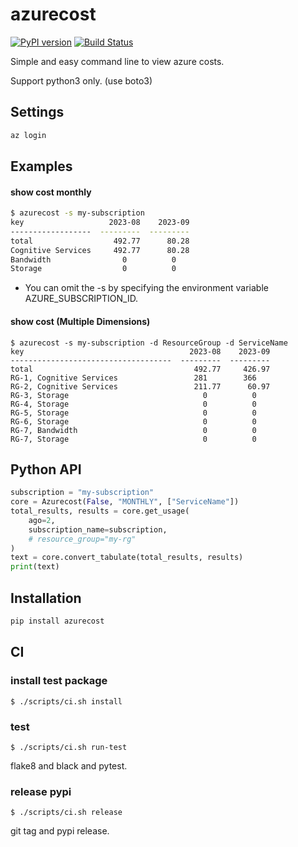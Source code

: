 # azurecost

[![PyPI version](https://badge.fury.io/py/azurecost.svg)](https://badge.fury.io/py/azurecost)
[![Build Status](https://github.com/toyama0919/azurecost/actions/workflows/ci.yml/badge.svg?branch=main)](https://github.com/toyama0919/azurecost/actions/workflows/ci.yml)

Simple and easy command line to view azure costs.

Support python3 only. (use boto3)

## Settings

```sh
az login
```

## Examples

#### show cost monthly

```bash
$ azurecost -s my-subscription
key                   2023-08    2023-09
------------------  ---------  ---------
total                  492.77      80.28
Cognitive Services     492.77      80.28
Bandwidth                0          0
Storage                  0          0
```

* You can omit the -s by specifying the environment variable AZURE_SUBSCRIPTION_ID.

#### show cost (Multiple Dimensions)

```
$ azurecost -s my-subscription -d ResourceGroup -d ServiceName
key                                     2023-08    2023-09
------------------------------------  ---------  ---------
total                                    492.77     426.97
RG-1, Cognitive Services                 281        366
RG-2, Cognitive Services                 211.77      60.97
RG-3, Storage                              0          0
RG-4, Storage                              0          0
RG-5, Storage                              0          0
RG-6, Storage                              0          0
RG-7, Bandwidth                            0          0
RG-7, Storage                              0          0
```

## Python API

```py
subscription = "my-subscription"
core = Azurecost(False, "MONTHLY", ["ServiceName"])
total_results, results = core.get_usage(
    ago=2,
    subscription_name=subscription,
    # resource_group="my-rg"
)
text = core.convert_tabulate(total_results, results)
print(text)
```

## Installation

```sh
pip install azurecost
```

## CI

### install test package

```
$ ./scripts/ci.sh install
```

### test

```
$ ./scripts/ci.sh run-test
```

flake8 and black and pytest.

### release pypi

```
$ ./scripts/ci.sh release
```

git tag and pypi release.
